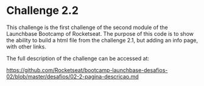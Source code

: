 # Challenge 2.2
This challenge is the first challenge of the second module of the Launchbase Bootcamp of Rocketseat.
The purpose of this code is to show the ability to build a html file from the challenge 2.1, but adding an info page, with other links.

The full description of the challenge can be accessed at:

https://github.com/Rocketseat/bootcamp-launchbase-desafios-02/blob/master/desafios/02-2-pagina-descricao.md
